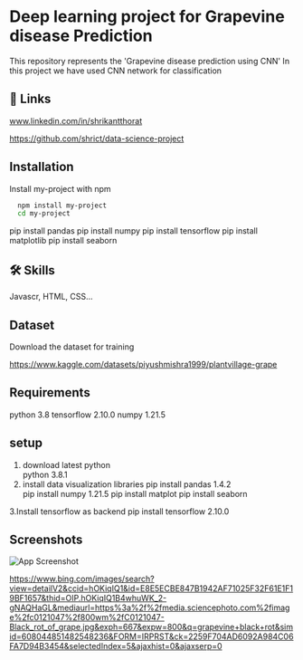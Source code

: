 
# Deep learning project for Grapevine disease Prediction 

This repository represents the 'Grapevine  disease prediction using CNN'
In this project we have used CNN network for classification 


## 🔗 Links

www.linkedin.com/in/shrikantthorat

https://github.com/shrict/data-science-project

## Installation

Install my-project with npm

```bash
  npm install my-project
  cd my-project
```
   pip install pandas 
   pip install numpy 
   pip install tensorflow
   pip install matplotlib
   pip install seaborn
   
   
## 🛠 Skills
Javascr, HTML, CSS...


## Dataset

Download the dataset for training

https://www.kaggle.com/datasets/piyushmishra1999/plantvillage-grape

## Requirements
python 3.8
tensorflow 2.10.0
numpy 1.21.5

## setup 
1. download latest python  
    python 3.8.1
2. install data visualization libraries
    pip install pandas 1.4.2  
    pip install numpy 1.21.5
    pip install matplot
    pip install seaborn
     
3.Install tensorflow as backend
    pip install tensorflow 2.10.0


## Screenshots

![App Screenshot](https://via.placeholder.com/468x300?text=App+Screenshot+Here)


https://www.bing.com/images/search?view=detailV2&ccid=hOKiqIQ1&id=E8E5ECBE847B1942AF71025F32F61E1F19BF1657&thid=OIP.hOKiqIQ1B4whuWK_2-gNAQHaGL&mediaurl=https%3a%2f%2fmedia.sciencephoto.com%2fimage%2fc0121047%2f800wm%2fC0121047-Black_rot_of_grape.jpg&exph=667&expw=800&q=grapevine+black+rot&simid=608044851482548236&FORM=IRPRST&ck=2259F704AD6092A984C06FA7D94B3454&selectedIndex=5&ajaxhist=0&ajaxserp=0